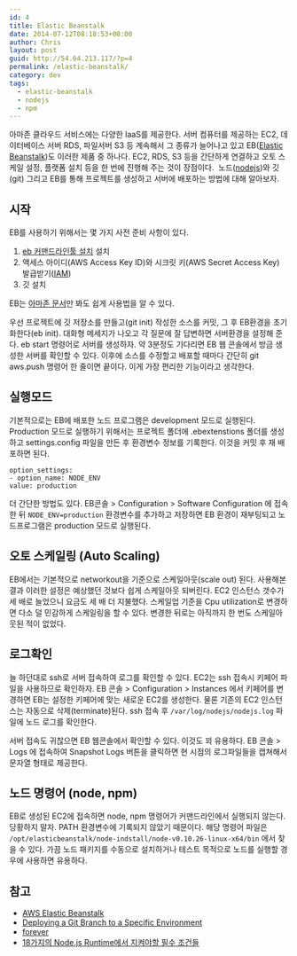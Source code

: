 ```yaml
---
id: 4
title: Elastic Beanstalk
date: 2014-07-12T08:18:53+00:00
author: Chris
layout: post
guid: http://54.64.213.117/?p=4
permalink: /elastic-beanstalk/
category: dev
tags:
  - elastic-beanstalk
  - nodejs
  - npm
---
```



아마존 클라우드 서비스에는 다양한 IaaS를 제공한다. 서버 컴퓨터를 제공하는 EC2, 데이터베이스 서버 RDS, 파일서버 S3 등 계속해서 그 종류가 늘어나고 있고 
EB([Elastic Beanstalk](http://aws.amazon.com/ko/elasticbeanstalk/))도 이러한 제품 중 하나다. 
EC2, RDS, S3 등을 간단하게 연결하고 오토 스케일 설정, 플랫폼 설치 등을 한 번에 진행해 주는 것이 장점이다. 
노드([nodejs](http://nodejs.org/))와 깃(git) 그리고 EB를 통해 프로젝트를 생성하고 서버에 배포하는 방법에 대해 알아보자.


## 시작

EB를 사용하기 위해서는 몇 가지 사전 준비 사항이 있다. 

1. [eb 커맨드라인툴 설치](http://aws.amazon.com/code/6752709412171743) 설치 
2. 액세스 아이디(AWS Access Key ID)와 시크릿 키(AWS Secret Access Key) 발급받기([IAM](http://aws.amazon.com/ko/iam/)) 
3. 깃 설치

EB는 [아마존 문서](http://docs.aws.amazon.com/elasticbeanstalk/latest/dg/create_deploy_nodejs.sdlc.html)만 봐도 쉽게 사용법을 알 수 있다.

우선 프로젝트에 깃 저장소를 만들고(git init) 작성한 소스를 커밋, 그 후 EB환경을 초기화한다(eb init). 
대화형 메세지가 나오고 각 질문에 잘 답변하면 서버환경을 설정해 준다. eb start 명령어로 서버를 생성하자. 
약 3분정도 기다리면 EB 웹 콘솔에서 방금 생성한 서버를 확인할 수 있다. 이후에 소스를 수정할고 배포할 때마다 간단히 git aws.push 명령어 한 줄이면 끝이다. 
이게 가장 편리한 기능이라고 생각한다.


## 실행모드

기본적으로는 EB에 배포한 노드 프로그램은 development 모드로 실행된다. Production 모드로 실행하기 위해서는 프로젝트 폴더에 .ebextenstions 폴더를 생성하고 settings.config 파일을 만든 후 환경변수 정보를 기록한다. 이것을 커밋 후 재 배포하면 된다.

```
option_settings:
- option_name: NODE_ENV
value: production
```

더 간단한 방법도 있다. EB콘솔 > Configuration > Software Configuration 에 접속한 뒤 `NODE_ENV=production` 환경변수를 추가하고 저장하면 EB 환경이 재부팅되고 
노드프로그램은 production 모드로 실행된다.


## 오토 스케일링 (Auto Scaling)

EB에서는 기본적으로 networkout을 기준으로 스케일아웃(scale out) 된다. 사용해본 결과 이러한 설정은 예상했던 것보다 쉽게 스케일아웃 되버린다. 
EC2 인스턴스 갯수가 세 배로 늘었으니 요금도 세 배 더 지불했다. 스케일업 기준을 Cpu utilization로 변경하면 다소 덜 민감하게 스케일링을 할 수 있다. 
변경한 뒤로는 아직까지 한 번도 스케일아웃된 적이 없었다.


## 로그확인

늘 하던대로 ssh로 서버 접속하여 로그를 확인할 수 있다. EC2는 ssh 접속시 키페어 파일을 사용하므로 확인하자. EB 콘솔 > Configuration > Instances 에서 키페어를 변경하면 EB는 설정한 키페어에 맞는 새로운 EC2를 생성한다. 
물론 기존의 EC2 인스턴스는 자동으로 삭제(terminate)된다. ssh 접속 후 `/var/log/nodejs/nodejs.log` 파일에 노드 로그를 확인한다.

서버 접속도 귀찮으면 EB 웹콘솔에서 확인할 수 있다. 이것도 꾀 유용하다. 
EB 콘솔 > Logs 에 접속하여 Snapshot Logs 버튼을 클릭하면 현 시점의 로그파일들을 캡쳐해서 문자열 형태로 제공한다.


## 노드 명령어 (node, npm)

EB로 생성된 EC2에 접속하면 node, npm 명령어가 커맨드라인에서 실행되지 않는다. 당황하지 말자. PATH 환경변수에 기록되지 않았기 때문이다. 
해당 명령어 파일은 `/opt/elasticbeanstalk/node-indstall/node-v0.10.26-linux-x64/bin` 에서 찾을 수 있다. 
가끔 노드 패키지를 수동으로 설치하거나 테스트 목적으로 노드를 실행할 경우에 사용하면 유용하다.


## 참고

* [AWS Elastic Beanstalk](http://docs.aws.amazon.com/elasticbeanstalk/latest/dg/create_deploy_nodejs.sdlc.html)
* [Deploying a Git Branch to a Specific Environment](http://docs.aws.amazon.com/elasticbeanstalk/latest/dg/command-reference-branch-environment.html)
* [forever](https://github.com/nodejitsu/forever)
* [18가지의 Node.js Runtime에서 지켜야할 필수 조건들](http://nodeqa.com/nodejs_ref/65)
